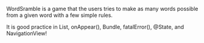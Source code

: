 WordSramble is a game that the users tries to make as many words possible from a given word with a few simple rules.

It is good practice in List, onAppear(), Bundle, fatalError(), @State, and NavigationView!
